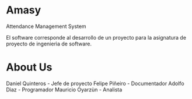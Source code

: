 Amasy
=====

Attendance Management System

El software corresponde al desarrollo de un proyecto para la asignatura de proyecto de ingenierìa de software.



About Us
========

Daniel Quinteros - Jefe de proyecto
Felipe Piñeiro - Documentador
Adolfo Dìaz - Programador
Mauricio Oyarzùn - Analista 
